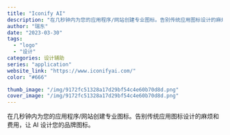 ```yaml
---
title: "Iconify AI"
description: "在几秒钟内为您的应用程序/网站创建专业图标。告别传统应用图标设计的麻烦和费用，让 AI 设计您的品牌图标。 "
author: "瑞东"
date: "2023-03-30"
tags:
  - "logo"
  - "设计"
categories: 设计辅助
series: "application"
website_link: "https://www.iconifyai.com/"
color: "#666"

thumb_image: "/img/9172fc51328a17d29bf54c4e60b70d8d.png"
cover_image: "/img/9172fc51328a17d29bf54c4e60b70d8d.png"
---
```


在几秒钟内为您的应用程序/网站创建专业图标。告别传统应用图标设计的麻烦和费用，让 AI 设计您的品牌图标。 